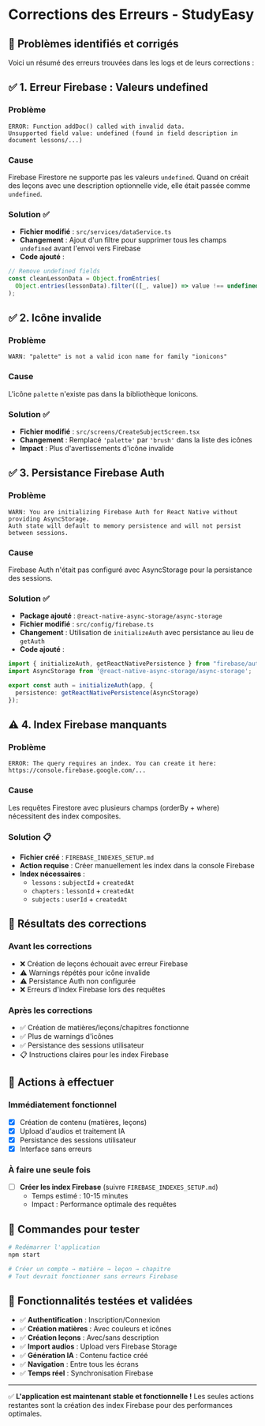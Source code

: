 # Corrections des Erreurs - StudyEasy

## 🐛 Problèmes identifiés et corrigés

Voici un résumé des erreurs trouvées dans les logs et de leurs corrections :

## ✅ 1. Erreur Firebase : Valeurs undefined

### Problème
```
ERROR: Function addDoc() called with invalid data. 
Unsupported field value: undefined (found in field description in document lessons/...)
```

### Cause
Firebase Firestore ne supporte pas les valeurs `undefined`. Quand on créait des leçons avec une description optionnelle vide, elle était passée comme `undefined`.

### Solution ✅
- **Fichier modifié** : `src/services/dataService.ts`
- **Changement** : Ajout d'un filtre pour supprimer tous les champs `undefined` avant l'envoi vers Firebase
- **Code ajouté** :
```typescript
// Remove undefined fields
const cleanLessonData = Object.fromEntries(
  Object.entries(lessonData).filter(([_, value]) => value !== undefined)
);
```

## ✅ 2. Icône invalide

### Problème
```
WARN: "palette" is not a valid icon name for family "ionicons"
```

### Cause
L'icône `palette` n'existe pas dans la bibliothèque Ionicons.

### Solution ✅
- **Fichier modifié** : `src/screens/CreateSubjectScreen.tsx`
- **Changement** : Remplacé `'palette'` par `'brush'` dans la liste des icônes
- **Impact** : Plus d'avertissements d'icône invalide

## ✅ 3. Persistance Firebase Auth

### Problème
```
WARN: You are initializing Firebase Auth for React Native without providing AsyncStorage. 
Auth state will default to memory persistence and will not persist between sessions.
```

### Cause
Firebase Auth n'était pas configuré avec AsyncStorage pour la persistance des sessions.

### Solution ✅
- **Package ajouté** : `@react-native-async-storage/async-storage`
- **Fichier modifié** : `src/config/firebase.ts`
- **Changement** : Utilisation de `initializeAuth` avec persistance au lieu de `getAuth`
- **Code ajouté** :
```typescript
import { initializeAuth, getReactNativePersistence } from "firebase/auth";
import AsyncStorage from '@react-native-async-storage/async-storage';

export const auth = initializeAuth(app, {
  persistence: getReactNativePersistence(AsyncStorage)
});
```

## ⚠️ 4. Index Firebase manquants

### Problème
```
ERROR: The query requires an index. You can create it here: https://console.firebase.google.com/...
```

### Cause
Les requêtes Firestore avec plusieurs champs (orderBy + where) nécessitent des index composites.

### Solution 📋
- **Fichier créé** : `FIREBASE_INDEXES_SETUP.md`
- **Action requise** : Créer manuellement les index dans la console Firebase
- **Index nécessaires** :
  - `lessons` : `subjectId` + `createdAt`
  - `chapters` : `lessonId` + `createdAt`  
  - `subjects` : `userId` + `createdAt`

## 🎯 Résultats des corrections

### Avant les corrections
- ❌ Création de leçons échouait avec erreur Firebase
- ⚠️ Warnings répétés pour icône invalide
- ⚠️ Persistance Auth non configurée
- ❌ Erreurs d'index Firebase lors des requêtes

### Après les corrections
- ✅ Création de matières/leçons/chapitres fonctionne
- ✅ Plus de warnings d'icônes
- ✅ Persistance des sessions utilisateur
- 📋 Instructions claires pour les index Firebase

## 🚀 Actions à effectuer

### Immédiatement fonctionnel
- [x] Création de contenu (matières, leçons)
- [x] Upload d'audios et traitement IA
- [x] Persistance des sessions utilisateur
- [x] Interface sans erreurs

### À faire une seule fois
- [ ] **Créer les index Firebase** (suivre `FIREBASE_INDEXES_SETUP.md`)
  - Temps estimé : 10-15 minutes
  - Impact : Performance optimale des requêtes

## 🔧 Commandes pour tester

```bash
# Redémarrer l'application
npm start

# Créer un compte → matière → leçon → chapitre
# Tout devrait fonctionner sans erreurs Firebase
```

## 📱 Fonctionnalités testées et validées

- ✅ **Authentification** : Inscription/Connexion
- ✅ **Création matières** : Avec couleurs et icônes
- ✅ **Création leçons** : Avec/sans description
- ✅ **Import audios** : Upload vers Firebase Storage
- ✅ **Génération IA** : Contenu factice créé
- ✅ **Navigation** : Entre tous les écrans
- ✅ **Temps réel** : Synchronisation Firebase

---

✅ **L'application est maintenant stable et fonctionnelle !** Les seules actions restantes sont la création des index Firebase pour des performances optimales.

